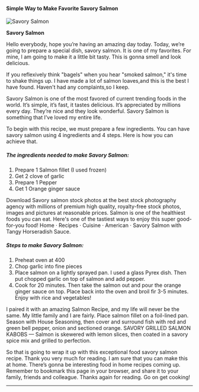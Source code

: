             

#### Simple Way to Make Favorite Savory Salmon

![Savory Salmon](https://img-global.cpcdn.com/recipes/4991138110373888/751x532cq70/savory-salmon-recipe-main-photo.jpg)

**Savory Salmon**

Hello everybody, hope you’re having an amazing day today. Today, we’re going to prepare a special dish, savory salmon. It is one of my favorites. For mine, I am going to make it a little bit tasty. This is gonna smell and look delicious.

If you reflexively think "bagels" when you hear "smoked salmon," it's time to shake things up. I have made a lot of salmon loaves,and this is the best I have found. Haven't had any complaints,so I keep.

Savory Salmon is one of the most favored of current trending foods in the world. It’s simple, it’s fast, it tastes delicious. It’s appreciated by millions every day. They’re nice and they look wonderful. Savory Salmon is something that I’ve loved my entire life.

To begin with this recipe, we must prepare a few ingredients. You can have savory salmon using 4 ingredients and 4 steps. Here is how you can achieve that.

##### The ingredients needed to make Savory Salmon:

1.  Prepare 1 Salmon fillet (I used frozen)
2.  Get 2 clove of garlic
3.  Prepare 1 Pepper
4.  Get 1 Orange ginger sauce

Download Savory salmon stock photos at the best stock photography agency with millions of premium high quality, royalty-free stock photos, images and pictures at reasonable prices. Salmon is one of the healthiest foods you can eat. Here's one of the tastiest ways to enjoy this super good-for-you food! Home · Recipes · Cuisine · American · Savory Salmon with Tangy Horseradish Sauce.

##### Steps to make Savory Salmon:

1.  Preheat oven at 400
2.  Chop garlic into fine pieces
3.  Place salmon on a lightly sprayed pan. I used a glass Pyrex dish. Then put chopped garlic on top of salmon and add pepper.
4.  Cook for 20 minutes. Then take the salmon out and pour the orange ginger sauce on top. Place back into the oven and broil fir 3-5 minutes. Enjoy with rice and vegetables!

I paired it with an amazing Salmon Recipe, and my life will never be the same. My little family and I are fairly. Place salmon fillet on a foil-lined pan. Season with House Seasoning, then cover and surround fish with red and green bell pepper, onion and sectioned orange. SAVORY GRILLED SALMON KABOBS — Salmon is skewered with lemon slices, then coated in a savory spice mix and grilled to perfection.

So that is going to wrap it up with this exceptional food savory salmon recipe. Thank you very much for reading. I am sure that you can make this at home. There’s gonna be interesting food in home recipes coming up. Remember to bookmark this page in your browser, and share it to your family, friends and colleague. Thanks again for reading. Go on get cooking!

* * *